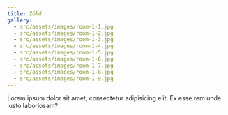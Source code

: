 ```yaml
---
title: Zöld
gallery:
  - src/assets/images/room-1-1.jpg
  - src/assets/images/room-1-2.jpg
  - src/assets/images/room-1-3.jpg
  - src/assets/images/room-1-4.jpg
  - src/assets/images/room-1-5.jpg
  - src/assets/images/room-1-6.jpg
  - src/assets/images/room-1-7.jpg
  - src/assets/images/room-1-8.jpg
  - src/assets/images/room-1-9.jpg
---
```

Lorem ipsum dolor sit amet, consectetur adipisicing elit. Ex esse rem unde iusto laboriosam?
